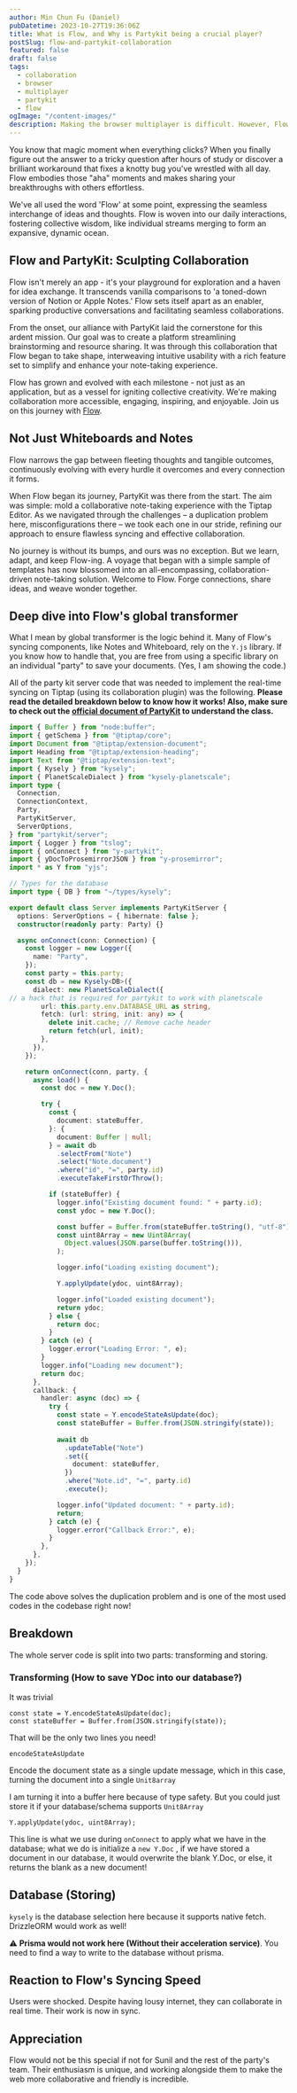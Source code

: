 ```yaml
---
author: Min Chun Fu (Daniel)
pubDatetime: 2023-10-27T19:36:06Z
title: What is Flow, and Why is Partykit being a crucial player?
postSlug: flow-and-partykit-collaboration
featured: false
draft: false
tags:
  - collaboration
  - browser
  - multiplayer
  - partykit
  - flow
ogImage: "/content-images/"
description: Making the browser multiplayer is difficult. However, Flow and Partykit's collaboration brings multiplayer to a single website.
---
```


You know that magic moment when everything clicks? When you finally figure out the answer to a tricky question after hours of study or discover a brilliant workaround that fixes a knotty bug you've wrestled with all day. Flow embodies those "aha" moments and makes sharing your breakthroughs with others effortless.

We've all used the word 'Flow' at some point, expressing the seamless interchange of ideas and thoughts. Flow is woven into our daily interactions, fostering collective wisdom, like individual streams merging to form an expansive, dynamic ocean.

## Flow and PartyKit: Sculpting Collaboration

Flow isn't merely an app - it's your playground for exploration and a haven for idea exchange. It transcends vanilla comparisons to 'a toned-down version of Notion or Apple Notes.' Flow sets itself apart as an enabler, sparking productive conversations and facilitating seamless collaborations.

From the onset, our alliance with PartyKit laid the cornerstone for this ardent mission. Our goal was to create a platform streamlining brainstorming and resource sharing. It was through this collaboration that Flow began to take shape, interweaving intuitive usability with a rich feature set to simplify and enhance your note-taking experience.

Flow has grown and evolved with each milestone - not just as an application, but as a vessel for igniting collective creativity. We're making collaboration more accessible, engaging, inspiring, and enjoyable. Join us on this journey with [Flow](https://flowapp.so).

## Not Just Whiteboards and Notes

Flow narrows the gap between fleeting thoughts and tangible outcomes, continuously evolving with every hurdle it overcomes and every connection it forms.

When Flow began its journey, PartyKit was there from the start. The aim was simple: mold a collaborative note-taking experience with the Tiptap Editor. As we navigated through the challenges – a duplication problem here, misconfigurations there – we took each one in our stride, refining our approach to ensure flawless syncing and effective collaboration.

No journey is without its bumps, and ours was no exception. But we learn, adapt, and keep Flow-ing. A voyage that began with a simple sample of templates has now blossomed into an all-encompassing, collaboration-driven note-taking solution. Welcome to Flow. Forge connections, share ideas, and weave wonder together.

## Deep dive into Flow's global transformer

What I mean by global transformer is the logic behind it. Many of Flow's syncing components, like Notes and Whiteboard, rely on the `Y.js` library. If you know how to handle that, you are free from using a specific library on an individual "party" to save your documents. (Yes, I am showing the code.)

All of the party kit server code that was needed to implement the real-time syncing on Tiptap (using its collaboration plugin) was the following. **Please read the detailed breakdown below to know how it works! Also, make sure to check out the [official document of PartyKit](https://docs.partykit.io/quickstart/) to understand the class.**

```ts
import { Buffer } from "node:buffer";
import { getSchema } from "@tiptap/core";
import Document from "@tiptap/extension-document";
import Heading from "@tiptap/extension-heading";
import Text from "@tiptap/extension-text";
import { Kysely } from "kysely";
import { PlanetScaleDialect } from "kysely-planetscale";
import type {
  Connection,
  ConnectionContext,
  Party,
  PartyKitServer,
  ServerOptions,
} from "partykit/server";
import { Logger } from "tslog";
import { onConnect } from "y-partykit";
import { yDocToProsemirrorJSON } from "y-prosemirror";
import * as Y from "yjs";

// Types for the database
import type { DB } from "~/types/kysely";

export default class Server implements PartyKitServer {
  options: ServerOptions = { hibernate: false };
  constructor(readonly party: Party) {}

  async onConnect(conn: Connection) {
    const logger = new Logger({
      name: "Party",
    });
    const party = this.party;
    const db = new Kysely<DB>({
      dialect: new PlanetScaleDialect({
// a hack that is required for partykit to work with planetscale
        url: this.party.env.DATABASE_URL as string,
        fetch: (url: string, init: any) => {
          delete init.cache; // Remove cache header
          return fetch(url, init);
        },
      }),
    });

    return onConnect(conn, party, {
      async load() {
        const doc = new Y.Doc();

        try {
          const {
            document: stateBuffer,
          }: {
            document: Buffer | null;
          } = await db
            .selectFrom("Note")
            .select("Note.document")
            .where("id", "=", party.id)
            .executeTakeFirstOrThrow();

          if (stateBuffer) {
            logger.info("Existing document found: " + party.id);
            const ydoc = new Y.Doc();

            const buffer = Buffer.from(stateBuffer.toString(), "utf-8");
            const uint8Array = new Uint8Array(
              Object.values(JSON.parse(buffer.toString())),
            );

            logger.info("Loading existing document");

            Y.applyUpdate(ydoc, uint8Array);

            logger.info("Loaded existing document");
            return ydoc;
          } else {
            return doc;
          }
        } catch (e) {
          logger.error("Loading Error: ", e);
        }
        logger.info("Loading new document");
        return doc;
      },
      callback: {
        handler: async (doc) => {
          try {
            const state = Y.encodeStateAsUpdate(doc);
            const stateBuffer = Buffer.from(JSON.stringify(state));
            
            await db
              .updateTable("Note")
              .set({
                document: stateBuffer,            
              })
              .where("Note.id", "=", party.id)
              .execute();

            logger.info("Updated document: " + party.id);
            return;
          } catch (e) {
            logger.error("Callback Error:", e);
          }
        },
      },
    });
  }
}
```

The code above solves the duplication problem and is one of the most used codes in the codebase right now! 

## Breakdown

The whole server code is split into two parts: transforming and storing. 

### Transforming (How to save YDoc into our database?)

It was trivial

```
const state = Y.encodeStateAsUpdate(doc);
const stateBuffer = Buffer.from(JSON.stringify(state));
```

That will be the only two lines you need! 

`encodeStateAsUpdate`

Encode the document state as a single update message, which in this case, turning the document into a single `Unit8array`

I am turning it into a buffer here because of type safety. But you could just store it if your database/schema supports `Unit8Array`

`Y.applyUpdate(ydoc, uint8Array);`

This line is what we use during `onConnect` to apply what we have in the database; what we do is initialize a `new Y.Doc` , if we have stored a document in our database, it would overwrite the blank Y.Doc, or else, it returns the blank as a new document!

## Database (Storing)

`kysely` is the database selection here because it supports native fetch. DrizzleORM would work as well! 

⚠️ **Prisma would not work here (Without their acceleration service)**. You need to find a way to write to the database without prisma.

## Reaction to Flow's Syncing Speed

Users were shocked. Despite having lousy internet, they can collaborate in real time. Their work is now in sync.

## Appreciation

Flow would not be this special if not for Sunil and the rest of the party's team. Their enthusiasm is unique, and working alongside them to make the web more collaborative and friendly is incredible.
